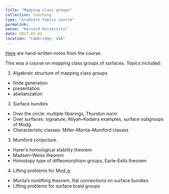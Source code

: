 ```yaml
---
title: "Mapping class groups"
collection: teaching
type: "Graduate topics course"
permalink: 
venue: "Harvard University"
date: 2017-01-01
location: "Cambridge, USA"
---
```


[Here](https://bena-tshishiku.github.io/files/courses/topicscourse-2017.pdf) are hand-written notes from the course. 

This was a course on mapping class groups of surfaces. Topics included: 

1. Algebraic structure of mapping class groups 
  * finite generation 
  * presentation
  * abelianization
3. Surface bundles 
  * Over the circle: multiple fiberings, Thurston norm
  * Over surfaces: signature, Atiyah–Kodaira examples, surface subgroups of Modg
  * Characteristic classes: Miller–Morita–Mumford classes
3. Mumford conjecture.
  * Harer’s homological stability theorem
  * Madsen–Weiss theorem
  * Homotopy type of diffeomorphism groups, Earle–Eells theorem
4. Lifting problems for Mod_g
  * Morita’s nonlifting theorem, flat connections on surface bundles
  * Lifting problems for surface braid groups
